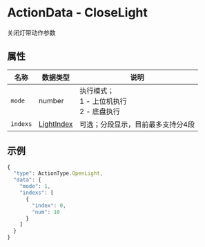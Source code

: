 # ActionData - CloseLight

关闭灯带动作参数

## 属性

| 名称     | 数据类型                          | 说明                                           |
| -------- | --------------------------------- | ---------------------------------------------- |
| `mode`   | number                            | 执行模式；<br/>1 - 上位机执行<br/>2 - 底盘执行 |
| `indexs` | [LightIndex](../../Define-LightIndex) | 可选；分段显示，目前最多支持分4段              |

## 示例

```typescript
{
  "type": ActionType.OpenLight,
  "data": {
    "mode": 1,
    "indexs": [
      {
        "index": 0,
        "num": 10
      }
    ]
  }
}
```

